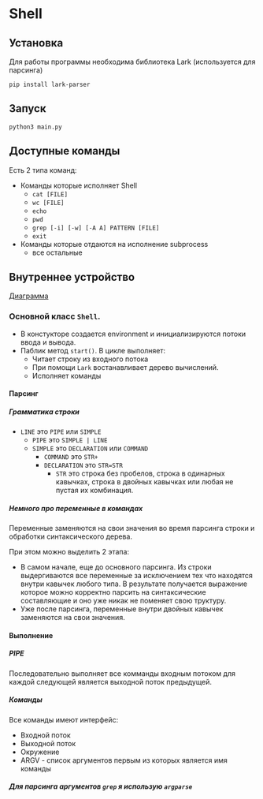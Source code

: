# Shell

## Установка
Для работы программы необходима библиотека Lark (используется для парсинга)

```pip install lark-parser```

## Запуск
```python3 main.py```
## Доступные команды
Есть 2 типа команд: 
* Команды которые исполняет Shell
    - `cat [FILE]`
    - `wc [FILE]`
    - `echo`
    - `pwd`
    - `grep [-i] [-w] [-A A] PATTERN [FILE]`
    - `exit`
* Команды которые отдаются на исполнение subprocess
    - все остальные

## Внутреннее устройство

[Диаграмма](https://www.draw.io/?lightbox=1&highlight=0000ff&edit=_blank&layers=1&nav=1&title=Untitled%20Diagram.drawio#R7V3fc5s4EP5rPJO7mWYQ4udj7KTXh3Qmc%2Bldr4%2FUEMMVIx9W6qR%2F%2FUkg2SDJBhyB86A%2BuGgRArTffrsSWmUGF%2BuXP8pok35GcZLPbCt%2BmcHbmW0D6LrkPyp5rSW%2BzQSrMotZpYPgMfuVMKHFpM9ZnGxbFTFCOc42beESFUWyxC1ZVJZo1672hPL2XTfRKpEEj8sol6VfsxinTAq88HDiU5KtUnbrwPbrE%2BuIV2Zvsk2jGO0aIng3g4sSIVwfrV8WSU47j%2FdLfd3HI2f3D1YmBe5zwQJ%2F%2FZV%2Burn%2F8u1b%2Ft%2Fm9d%2F00%2BLvDwDWzfyM8mf2xuxp8SvvgqSIb2hPklKcRWtUxF%2FSrJjBOTnxMSP3gLegLjH12Q4ppnh9OIPL139Iwbp2XI8LvtGz1wC4XHBLQWPtS6%2FN0kNSZusEJyUXvmS4btFlpW%2BNM4eWaIE3VL9YEksKP%2FQgE23Rc7lMTnQbUz6OylWCT9QL9nomBpIg8gblK7lu10CSx%2BBRJnmEs5%2FtZ4sYelf7a%2FfNPaCMPLVtMUuD3GCYnbmW1W6ifid2VRMmQkOO39FQ%2FdJSQ%2BSg8Y4HUYXCIYh0pkWk7YiIdJ1zEKkRXW5PdDmTocsJ26CA56LLczsaGhtd4bToCjSznX0RugPvD5G%2B1waS7Z%2BJyNDuaGhkRNoy3y0iLIFyu8vWeVSQ0vwJFfiRnaFwi%2FJsReB5uyR6pZCZ%2F0xKnJEQ5oadwGhDpMs0y%2BP76BU9Uw1ucbT8wUvzFJXZL9JsxCFMTpeYw9tr1XikVzKMlcmW1HngkAKC6HP00qp4H20xEyxRnkebbfZ9%2Fxpr0s9ZMUcYo3ULwvR1kpfTIJYxxwkHCu7MYeUGJm0uSxuBnGcdh2QLA4MV7nVTUJ5Vmt7iEv3Yx520k54I%2FyxQjigzFKiqxNWfJ09Yofx1Fsd51dgmWmbF6gsFw%2B0HcJDcVxfewoPkT9YNVFQiHOGoVhPVSR59T%2FIHtM1whmj7ZV13vqEGUvWVO5%2B5t5WkxAtUkJeIskpZCVH%2FLqEQ6KfZE%2FYi65ubr9dPvcFY2vUV2iWvaxGjvqJdsZ7Zi0rZZcKP74qfWYmKNX1xfrJYkX78nXTkbxI4SJfhPTgEMAzHR00ObSg4MhSoCJFrn%2FLKMaYEVUmhgEcbBnPS8wsaoxNAkDdz5%2BBQvhxGoNMPIxxL2kECAwkkd8R1G9LXRPoAioMYpyctjMb6sEfgaVi%2Fw2LeLevze0msT83a0P5EtN8BkovTvgMklPxV%2FCjQrjDMr435hQkGByrifX9K5ndsw%2FxvMGrniMJPML9KvaMxv2oCnTI%2Fs2xD%2FhORfwdOVOSvwslo5G%2FLIcICrddREW8N%2B2ti%2F8DrQf7WpJM9hvzfNJC31Po%2BQf4q9Y422XOM%2FP9IMDNuyv%2Bkk3%2BbwRs6CVQLDb3rRoKK3lVIGI3e5dD%2BMa0uM9Suhdpd4fs2AD3n8YPRHPoR229GdpXRt0I9Y%2FgDDX94%2BD%2FtVK7x76Mp17V7mvhIulWtRJlXuiWkemUGabr17fWk9NGM2ZUUTvzflvhi48X1eHFbWEdkBz1n50bz4vLH%2BA80fi8jEqiXtf%2BuI3hj7YOt3R3suiedkVF9qTeuW49yVa57ymlZ%2BQN77borPq9GZvdEtVePzLSFGVnj2nXjQeXaJzV2%2BfP752iVLY1nH8mzO648IwPCKT07kCfcjWvXZe3hUNeu1P14s3HydJzx7bq0q%2FDtasseS7nHZt4qRr%2FaGp8%2BDQ4UPn1aK3f6j9fTaEMPn9f5R8L%2FVJ27NMPJI1EOle%2FKiGqvkcOhwyUKU9b7TMBGh8FA0WFQTEHQ12M9xjxvT3%2FZZ6t4rXSVD9a1xcvqlBVakHJfDsk0lr%2FPnmHpNKE9OyedJl4lPLAjdpOiFSqi%2FO4grcMy3gtoU1loJWMdYAmhG7BnWhNueFJIZ8JN%2FQVykoybQEiU2X%2BRGZxxE3Q0dCTjhugjem1UYxR59IF98T7QOvlcge%2Beqk8O6ifQmv7jqEaq2i3yYEPAbtvQOPZzoABYm%2BibKODi1hi8P2sU09a8czMyg0BAveVchyEI9%2F8E763JOMXbeixxZlRjsxV5F8sUyeGCmQQ4K%2BIRGddTTfu4iohnvLQL1cJ8MxDsvepmeNqFSr1jjQShaphfrcEgVm1W3k61NGt42oUKJOMNEyfJ%2Be8fEzXiocP2Jepo6KzIpxHtQUccMZ23AYHGYAq%2Bw6GNFEx5%2FnnBVMjTfwdunjI0egrF3V4C%2F%2FRzCfWdEI4fbbk9fK%2B%2BoQ1oAp1vlHEK50pztEewR43GwzPIuo3nyHLZEYwHAEcA17lDEbDfDeZYSyPvxeH2%2BGygcXoMEJppgs%2Fal3V6g1NzaoLRdNpMp5PT6Sje4ahbTi8MzsU6gB0taXIVwBF9BTg9DQYs7%2BQF4zgLaEum97CLJeszI%2FPzRuahgNvLb4MDzcrpN%2BW622p9v5MNEXiULy%2FA2sVmYD7VfginMXLx%2FRCg%2FP32q1mRpW0rBDHCgJfnfLP12ZvsefiC6kk5%2F9jWZ1%2BXhvKnovzTELk45fO1YxfZf5WMsIF%2F1rTQWLO0w7%2BszzQOsPvu6jrlZJK4jhieu8oEWFZHS2NPJk28tbofNrEOri2%2FE%2Bvvca9hPhXfiUow3ebqvjjrY58JSmkeXmxo7O2v5Yj7z%2BeiMBmO%2BpZACKxjq7agAVMG3cDkub0pZXl40K1S72iL4Y9luhG7vrp72RBD2NKOk0Lv5rGJtLXjQhVpq3AxXqSt2Ff%2B6H5jg5fH89cKqT727%2BNoIlFPcJNQQaLAUi0iccQgT19%2FKuYuCBpD8gtmAaDHcwIJq1GsT32sjv3qN6gqVAf0d8GuotXuql%2BbV7ipivWxxU7R49vq947fpZaTX2rGgO9CJBuy5LNFp95F46dJW8kTlzbbjr3iBIyplipqMlhSPPyZpzqUO%2FyxLHj3Pw%3D%3D)

### Основной класс `Shell`. 
* В констукторе создается environment и 
инициализируются потоки ввода и вывода.
* Паблик метод `start()`. В цикле выполняет:
    - Читает строку из входного потока
    - При помощи `Lark` востанавливает дерево вычислений.
    - Исполняет команды

#### Парсинг
##### Грамматика строки
* `LINE` это `PIPE` или `SIMPLE`
    * `PIPE` это `SIMPLE | LINE`
    * `SIMPLE` это `DECLARATION` или `COMMAND`
        * `COMMAND` это `STR+`
        * `DECLARATION` это `STR=STR`
            * `STR` это строка без пробелов, строка в одинарных кавычках, 
            строка в двойных кавычках или любая не пустая их комбинация.

##### Немного про переменные в командах
Переменные заменяются на свои значения во время парсинга строки и обработки 
синтаксического дерева.

При этом можно выделить 2 этапа:
* В самом начале, еще до основного парсинга. Из строки выдергиваются все переменные
за исключением тех что находятся внутри кавычек любого типа. В результате получается
выражение которое можно корректно парсить на синтаксические составляющие и оно уже
никак не поменяет свою труктуру.
* Уже после парсинга, переменные внутри двойных кавычек заменяются на свои значения.

#### Выполнение            
##### PIPE
Последовательно выполняет все комманды входным потоком для каждой следующей является
выходной поток предыдущей.

##### Команды
Все команды имеют интерфейс:
* Входной поток
* Выходной поток
* Окружение
* ARGV - список аргументов первым из которых является имя команды

##### Для парсинга аргументов `grep` я использую `argparse`
